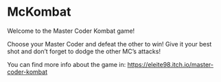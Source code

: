 # McKombat
Welcome to the Master Coder Kombat game!

Choose your Master Coder and defeat the other to win! Give it your best shot and don’t forget to dodge the other MC’s attacks!

You can find more info about the game in: https://eleite98.itch.io/master-coder-kombat
